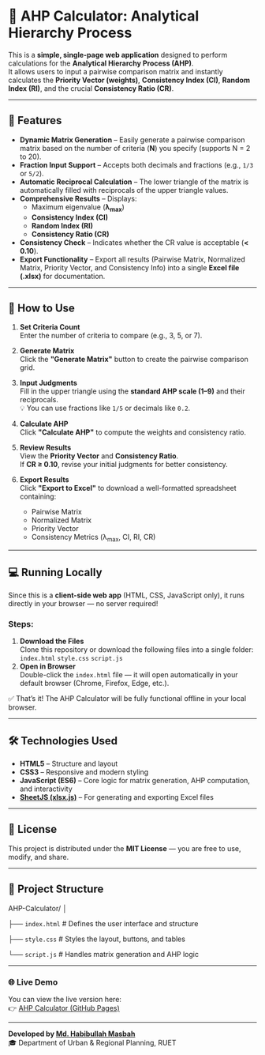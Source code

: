 # 🧮 AHP Calculator: Analytical Hierarchy Process

This is a **simple, single-page web application** designed to perform calculations for the **Analytical Hierarchy Process (AHP)**.  
It allows users to input a pairwise comparison matrix and instantly calculates the **Priority Vector (weights)**, **Consistency Index (CI)**, **Random Index (RI)**, and the crucial **Consistency Ratio (CR)**.

---

## 🚀 Features

- **Dynamic Matrix Generation** – Easily generate a pairwise comparison matrix based on the number of criteria (**N**) you specify (supports N = 2 to 20).  
- **Fraction Input Support** – Accepts both decimals and fractions (e.g., `1/3` or `5/2`).  
- **Automatic Reciprocal Calculation** – The lower triangle of the matrix is automatically filled with reciprocals of the upper triangle values.  
- **Comprehensive Results** – Displays:
  - Maximum eigenvalue (**λ<sub>max</sub>**)
  - **Consistency Index (CI)**
  - **Random Index (RI)**
  - **Consistency Ratio (CR)**
- **Consistency Check** – Indicates whether the CR value is acceptable (**< 0.10**).  
- **Export Functionality** – Export all results (Pairwise Matrix, Normalized Matrix, Priority Vector, and Consistency Info) into a single **Excel file (.xlsx)** for documentation.

---

## 🧭 How to Use

1. **Set Criteria Count**  
   Enter the number of criteria to compare (e.g., 3, 5, or 7).

2. **Generate Matrix**  
   Click the **"Generate Matrix"** button to create the pairwise comparison grid.

3. **Input Judgments**  
   Fill in the upper triangle using the **standard AHP scale (1–9)** and their reciprocals.  
   💡 You can use fractions like `1/5` or decimals like `0.2`.

4. **Calculate AHP**  
   Click **"Calculate AHP"** to compute the weights and consistency ratio.

5. **Review Results**  
   View the **Priority Vector** and **Consistency Ratio**.  
   If **CR ≥ 0.10**, revise your initial judgments for better consistency.

6. **Export Results**  
   Click **"Export to Excel"** to download a well-formatted spreadsheet containing:
   - Pairwise Matrix  
   - Normalized Matrix  
   - Priority Vector  
   - Consistency Metrics (λ<sub>max</sub>, CI, RI, CR)

---

## 💻 Running Locally

Since this is a **client-side web app** (HTML, CSS, JavaScript only), it runs directly in your browser — no server required!

### Steps:

1. **Download the Files**  
   Clone this repository or download the following files into a single folder: `index.html` `style.css` `script.js`
2. **Open in Browser**  
Double-click the `index.html` file — it will open automatically in your default browser (Chrome, Firefox, Edge, etc.).

✅ That’s it! The AHP Calculator will be fully functional offline in your local browser.

---

## 🛠️ Technologies Used

- **HTML5** – Structure and layout  
- **CSS3** – Responsive and modern styling  
- **JavaScript (ES6)** – Core logic for matrix generation, AHP computation, and interactivity  
- **[SheetJS (xlsx.js)](https://sheetjs.com/)** – For generating and exporting Excel files

---

## 📜 License

This project is distributed under the **MIT License** — you are free to use, modify, and share.

---

## 📂 Project Structure

AHP-Calculator/
│

├── `index.html` # Defines the user interface and structure

├── `style.css` # Styles the layout, buttons, and tables

└── `script.js` # Handles matrix generation and AHP logic

---

### 🌐 Live Demo
You can view the live version here:  
👉 [AHP Calculator (GitHub Pages)](https://habibullah-2107046.github.io/AHP-Calculator/)

---

**Developed by [Md. Habibullah Masbah](https://github.com/habibullah-2107046)**  
🎓 Department of Urban & Regional Planning, RUET

